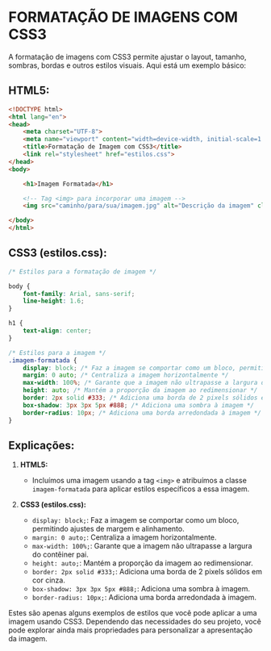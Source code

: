 # FORMATAÇÃO DE IMAGENS COM CSS3
A formatação de imagens com CSS3 permite ajustar o layout, tamanho, sombras, bordas e outros estilos visuais. Aqui está um exemplo básico:

## HTML5:
```html
<!DOCTYPE html>
<html lang="en">
<head>
    <meta charset="UTF-8">
    <meta name="viewport" content="width=device-width, initial-scale=1.0">
    <title>Formatação de Imagem com CSS3</title>
    <link rel="stylesheet" href="estilos.css">
</head>
<body>

    <h1>Imagem Formatada</h1>

    <!-- Tag <img> para incorporar uma imagem -->
    <img src="caminho/para/sua/imagem.jpg" alt="Descrição da imagem" class="imagem-formatada">

</body>
</html>
```

## CSS3 (estilos.css):
```css
/* Estilos para a formatação de imagem */

body {
    font-family: Arial, sans-serif;
    line-height: 1.6;
}

h1 {
    text-align: center;
}

/* Estilos para a imagem */
.imagem-formatada {
    display: block; /* Faz a imagem se comportar como um bloco, permitindo ajustes de margem e alinhamento */
    margin: 0 auto; /* Centraliza a imagem horizontalmente */
    max-width: 100%; /* Garante que a imagem não ultrapasse a largura do contêiner pai */
    height: auto; /* Mantém a proporção da imagem ao redimensionar */
    border: 2px solid #333; /* Adiciona uma borda de 2 pixels sólidos em cor cinza (#333) */
    box-shadow: 3px 3px 5px #888; /* Adiciona uma sombra à imagem */
    border-radius: 10px; /* Adiciona uma borda arredondada à imagem */
}
```

## Explicações:
1. **HTML5:**
   - Incluímos uma imagem usando a tag `<img>` e atribuímos a classe `imagem-formatada` para aplicar estilos específicos a essa imagem.

2. **CSS3 (estilos.css):**
   - `display: block;`: Faz a imagem se comportar como um bloco, permitindo ajustes de margem e alinhamento.
   - `margin: 0 auto;`: Centraliza a imagem horizontalmente.
   - `max-width: 100%;`: Garante que a imagem não ultrapasse a largura do contêiner pai.
   - `height: auto;`: Mantém a proporção da imagem ao redimensionar.
   - `border: 2px solid #333;`: Adiciona uma borda de 2 pixels sólidos em cor cinza.
   - `box-shadow: 3px 3px 5px #888;`: Adiciona uma sombra à imagem.
   - `border-radius: 10px;`: Adiciona uma borda arredondada à imagem.

Estes são apenas alguns exemplos de estilos que você pode aplicar a uma imagem usando CSS3. Dependendo das necessidades do seu projeto, você pode explorar ainda mais propriedades para personalizar a apresentação da imagem.